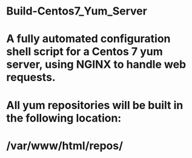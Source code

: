# Build-Centos7_Yum_Server
# A fully automated configuration shell script for a Centos 7 yum server, using NGINX to handle web requests.
# All yum repositories will be built in the following location:
#      /var/www/html/repos/
#
